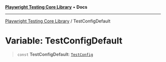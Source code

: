 [**Playwright Testing Core Library**](../README.md) • **Docs**

***

[Playwright Testing Core Library](../README.md) / TestConfigDefault

# Variable: TestConfigDefault

> `const` **TestConfigDefault**: [`TestConfig`](../interfaces/TestConfig.md)
